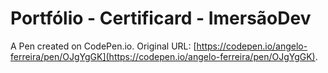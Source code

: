 # Portfólio - Certificard - ImersãoDev

A Pen created on CodePen.io. Original URL: [https://codepen.io/angelo-ferreira/pen/OJgYgGK](https://codepen.io/angelo-ferreira/pen/OJgYgGK).


